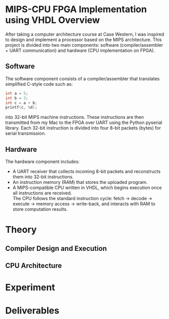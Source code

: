 # MIPS-CPU FPGA Implementation using VHDL Overview
After taking a computer architecture course at Case Western, I was inspired to design and implement a processor based on the MIPS architecture. This project is divided into two main components: software (compiler/assembler + UART communication) and hardware (CPU implementation on FPGA).

## Software
The software component consists of a compiler/assembler that translates simplified C-style code such as:
```c
int a = 5; 
int b = 3; 
int c = a + b; 
printf(c, %d); 
```

into 32-bit MIPS machine instructions. These instructions are then transmitted from my Mac to the FPGA over UART using the Python pyserial library.
Each 32-bit instruction is divided into four 8-bit packets (bytes) for serial transmission.

## Hardware
The hardware component includes:
- A UART receiver that collects incoming 8-bit packets and reconstructs them into 32-bit instructions.
- An instruction memory (RAM) that stores the uploaded program.
- A MIPS-compatible CPU written in VHDL, which begins execution once all instructions are received. </br>
The CPU follows the standard instruction cycle: fetch → decode → execute → memory access → write-back, and interacts with RAM to store computation results.

# Theory

## Compiler Design and Execution

## CPU Architecture

# Experiment

# Deliverables
